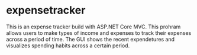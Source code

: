 # expensetracker
This is an expense tracker build with ASP.NET Core MVC. This prohram allows users to make types of income and expenses to track their expenses across a period of time. The GUI shows the recent expendetures and visualizes spending habits across a certain period.
